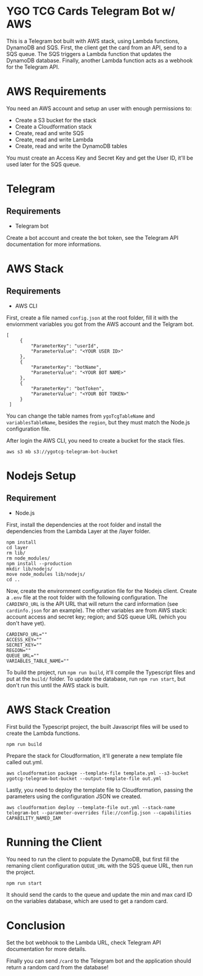 # YGO TCG Cards Telegram Bot w/ AWS
This is a Telegram bot built with AWS stack, using Lambda functions, DynamoDB and SQS. 
First, the client get the card from an API, send to a SQS queue. The SQS triggers a Lambda function that updates the DynamoDB database. Finally, another Lambda function acts as a webhook for the Telegram API.

# AWS Requirements
You need an AWS account and setup an user with enough permissions to:
* Create a S3 bucket for the stack
* Create a Cloudformation stack
* Create, read and write SQS
* Create, read and write Lambda
* Create, read and write the DynamoDB tables

You must create an Access Key and Secret Key and get the User ID, it'll be used later for the SQS queue.

# Telegram
## Requirements
* Telegram bot

Create a bot account and create the bot token, see the Telegram API documentation for more informations.

# AWS Stack
## Requirements
* AWS CLI

First, create a file named `config.json` at the root folder, fill it with the enviornment variables you got from the AWS account and the Telgram bot.
```
[
     {
         "ParameterKey": "userId",
         "ParameterValue": "<YOUR USER ID>"
     },
     {
         "ParameterKey": "botName",
         "ParameterValue": "<YOUR BOT NAME>"
     },
     {
         "ParameterKey": "botToken",
         "ParameterValue": "<YOUR BOT TOKEN>"
     }
 ]
```

You can change the table names from `ygoTcgTableName` and `variablesTableName`, besides the `region`, but they must match the Node.js configuration file.

After login the AWS CLI, you need to create a bucket for the stack files.

`aws s3 mb s3://ygotcg-telegram-bot-bucket`

# Nodejs Setup
## Requirement
* Node.js

First, install the dependencies at the root folder and install the dependencies from the Lambda Layer at the /layer folder.

```
npm install
cd layer
rm lib/
rm node_modules/
npm install --production
mkdir lib/nodejs/
move node_modules lib/nodejs/
cd ..
```

Now, create the envirornment configuration file for the Nodejs client. Create a `.env` file at the root folder with the following configuration. The `CARDINFO_URL` is the API URL that will return the card information (see `cardinfo.json` for an example). The other variables are from AWS stack: account access and secret key; region; and SQS queue URL (which you don't have yet).

```
CARDINFO_URL=""
ACCESS_KEY=""
SECRET_KEY=""
REGION=""
QUEUE_URL=""
VARIABLES_TABLE_NAME=""
```

To build the project, run `npm run build`, it'll compile the Typescript files and put at the `build/` folder. To update the database, run `npm run start`, but don't run this until the AWS stack is built.

# AWS Stack Creation
First build the Typescript project, the built Javascript files will be used to create the Lambda functions.

`npm run build`

Prepare the stack for Cloudformation, it'll generate a new template file called out.yml.

`aws cloudformation package --template-file template.yml --s3-bucket ygotcg-telegram-bot-bucket --output-template-file out.yml`

Lastly, you need to deploy the template file to Cloudformation, passing the parameters using the configuration JSON we created.

`aws cloudformation deploy --template-file out.yml --stack-name telegram-bot --parameter-overrides file://config.json --capabilities CAPABILITY_NAMED_IAM`

# Running the Client
You need to run the client to populate the DynamoDB, but first fill the remaning client configuration `QUEUE_URL` with the SQS queue URL, then run the project.

`npm run start`

It should send the cards to the queue and update the min and max card ID on the variables database, which are used to get a random card.

# Conclusion
Set the bot webhook to the Lambda URL, check Telegram API documentation for more details.

Finally you can send `/card` to the Telegram bot and the application should return a random card from the database!
